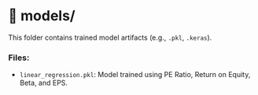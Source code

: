 # 📂 models/

This folder contains trained model artifacts (e.g., `.pkl`, `.keras`).

### Files:
- `linear_regression.pkl`: Model trained using PE Ratio, Return on Equity, Beta, and EPS.